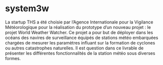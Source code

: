 # system3w

La startup THS a été choisie par l’Agence Internationale pour la Vigilance Météorologique pour la
réalisation du prototype d’un nouveau projet : le projet World Weather Watcher. Ce projet a pour but
de déployer dans les océans des navires de surveillance équipés de stations météo embarquées
chargées de mesurer les paramètres influant sur la formation de cyclones ou autres catastrophes
naturelles.
Il est question dans ce livrable de présenter les différentes fonctionnalités de la station météo sous
diverses formes.
